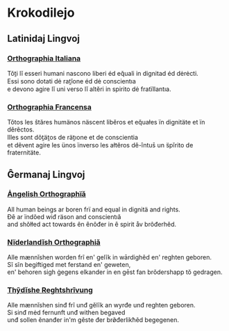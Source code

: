 # Krokodilejo

## Latinidaj Lingvoj

### [Orthographia Italiana](it.md)

Tǒṯi lĭ esseri humani nascono liberi éd eq̆uali in dignitad éd dėrėcti.  
Essi sono dotati dė rat̯ĭone éd dė conscientıa  
e devono agire lĭ uni verso lĭ altĕri in spirito dė fratïllantıa.

### [Orthographia Francensa](fr.md)

Tǒtos les ŝtăres humänos näscent libĕros et eq̆uałes ïn dignitäte et ïn dĕrẽctos.  
Illes sont dǒt̯ät̯os de rät̯ıone et de conscientia  
et dẽvent agire les ünos ïnverso les ałtĕros dĕ-ȋntus̄ un s̈pĭrito de fraternitäte.

## Ĝermanaj Lingvoj

### [Ȧngelish Orthographïă](en.md)

All human beings ar boren frï and equal in dignitä and rights.  
Đȇ ar ïndõed wiđ räson and conscientıă  
and shǒłłed act towards ên ȇnôđer in ȇ spirit åv brôđerhěd.

### [Nïderlandĭsh Orthographiă](nl.md)

Alle mænnĭshen worden frĩ en' gelĩk in wārdighẽd en' reghten geboren.  
Sĩ sĩn begiftiged met ferstand en' geweten,  
en' behoren sigh ġegens elkander in en gēst fan brǒdershapp tŏ gedragen.

### [Thỹdĭshe Reghtshrĩvung](de.md)

Alle mænnĭshen sinđ frĩ unđ gĕlĩk an wyrđe unđ reghten geboren.  
Si sinđ mėd fernunft unđ withen begaved  
unđ sollen ẽnanđer in'm gẽste đer brø̌đerlikħẽd begegenen.

